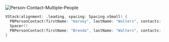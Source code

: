 ![Person-Contact-Multiple-People](https://github.com/powerhome/playbook-swift/assets/54749071/6b865a5e-b1e1-4cca-aa96-fc70d9ef86be)

```swift
VStack(alignment: .leading, spacing: Spacing.xSmall) {
  PBPersonContact(firstName: "Harvey", lastName: "Walters", contacts: [PBContact(type: .email, value: "email@example.com", detail: false), PBContact(type: .home, value: "(555) 555-5555", detail: false), PBContact(type: .work, value: "(324) 562-7482", detail: false)])
  Spacer()
  PBPersonContact(firstName: "Brenda", lastName: "Walters", contacts: [PBContact(type: .home, value: "(555) 555-5555", detail: false)])
}
```
